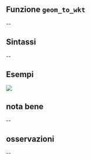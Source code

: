 ## Funzione `geom_to_wkt`

--

## Sintassi

--

## Esempi

<img src="/img/geometria/xxx/geom_to_wkt1.png">

## nota bene

--

## osservazioni

--